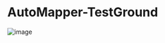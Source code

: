 # AutoMapper-TestGround

![image](https://user-images.githubusercontent.com/116813299/213918623-46a6f6ca-f9cc-4f02-a44e-973bd9bcceb3.png)
